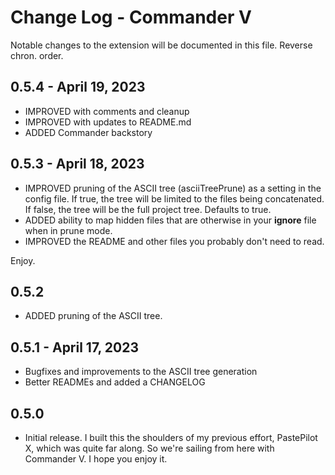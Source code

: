 # Change Log - Commander V

Notable changes to the extension will be documented in this file. Reverse chron. order.

## 0.5.4 - April 19, 2023

- IMPROVED with comments and cleanup
- IMPROVED with updates to README.md
- ADDED Commander backstory

## 0.5.3 - April 18, 2023

- IMPROVED pruning of the ASCII tree (asciiTreePrune) as a setting in the config file. If true, the tree will be limited to the files being concatenated. If false, the tree will be the full project tree. Defaults to true.
- ADDED ability to map hidden files that are otherwise in your **ignore** file when in prune mode.
- IMPROVED the README and other files you probably don't need to read.

Enjoy.

## 0.5.2

- ADDED pruning of the ASCII tree.

## 0.5.1 - April 17, 2023

- Bugfixes and improvements to the ASCII tree generation
- Better READMEs and added a CHANGELOG

## 0.5.0

- Initial release. I built this the shoulders of my previous effort, PastePilot X, which was quite far along. So we're sailing from here with Commander V. I hope you enjoy it.
